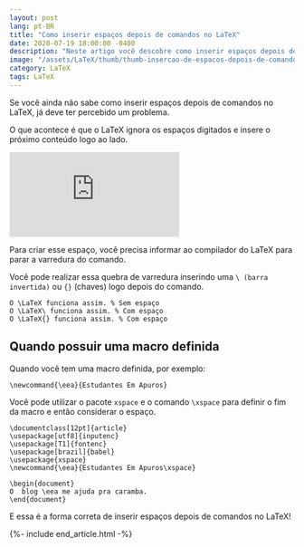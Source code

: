 ```yaml
---
layout: post
lang: pt-BR
title: "Como inserir espaços depois de comandos no LaTeX"
date: 2020-07-19 18:00:00 -0400
description: "Neste artigo você descobre como inserir espaços depois de comandos no LaTeX."
image: "/assets/LaTeX/thumb/thumb-insercao-de-espacos-depois-de-comandos-no-LaTeX.png"
category: LaTeX
tags: LaTeX
---
```


Se você ainda não sabe como inserir espaços depois de comandos no LaTeX, já deve ter percebido um problema.

O que acontece é que o LaTeX ignora os espaços digitados e insere o próximo conteúdo logo ao lado.

<!-- Youtube Video -->
<div class="yt-video">
<iframe src="https://www.youtube.com/embed/F2TbHIgUyEo?si=95Uq3KFnSefo0lEz" title="YouTube video player" frameborder="0" allow="accelerometer; autoplay; clipboard-write; encrypted-media; gyroscope; picture-in-picture; web-share" allowfullscreen></iframe>
</div>

Para criar esse espaço, você precisa informar ao compilador do LaTeX para parar a varredura do comando.

Você pode realizar essa quebra de varredura inserindo uma `\ (barra invertida)` ou `{}` (chaves) logo depois do comando.

```TeX
O \LaTeX funciona assim. % Sem espaço
O \LaTeX\ funciona assim. % Com espaço
O \LaTeX{} funciona assim. % Com espaço
```

## Quando possuir uma macro definida

Quando você tem uma macro definida, por exemplo:

```TeX
\newcommand{\eea}{Estudantes Em Apuros}
```

Você pode utilizar o pacote `xspace` e o comando `\xspace` para definir o fim da macro e então considerar o espaço.

```TeX
\documentclass[12pt]{article}
\usepackage[utf8]{inputenc}
\usepackage[T1]{fontenc}
\usepackage[brazil]{babel}
\usepackage{xspace}
\newcommand{\eea}{Estudantes Em Apuros\xspace}

\begin{document}
O  blog \eea me ajuda pra caramba.
\end{document}
```

E essa é a forma correta de inserir espaços depois de comandos no LaTeX!

{%- include end_article.html -%}
